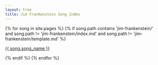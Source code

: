 ```yaml
---
layout: tree
title: Jim Frankenstein Song Index
---
```


<div class="sc-bdfBwQ jrDHLp">
    {% for song in site.pages %}
        {% if song.path contains 'jim-frankenstein/' and song.path != 'jim-frankenstein/index.md' and song.path != 'jim-frankenstein/template.md' %}
            <div data-id="355317540" class="sc-bdfBwQ pkAuV">
                <div id="355317540" class="sc-bdfBwQ sc-kIeTtH jAmcnV cnxSGb"></div>
                <div data-testid="StyledContainer" class="sc-bdfBwQ sc-dmlrTW eua-dhZ kGoTFc group" type="CLASSIC">
                    <a href="{{ song.short_name }}"
                        rel="noopener" data-testid="LinkButton"
                        class="sc-pFZIQ sc-hHftDr ldGKnQ fhtMSy group"
                        height="auto">
                        <div class="w-full h-full">
                            <div data-testid="LinkThumbnail"
                                class="sc-bdfBwQ sc-gsTCUz sc-bkzZxe dgVnpq bhdLno CvSZl"></div>
                            <p class="sc-hKgILt sc-jUEnpm gXKGT fmxDzY">{{ song.song_name }}</p>
                        </div>
                    </a>
                </div>
            </div>
        {% endif %}
    {% endfor %}
    <!-- {% for song in songs %}
    {% endfor %} -->
</div>
